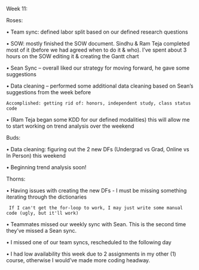 Week 11:

Roses:

•	Team sync: defined labor split based on our defined research questions 

•	SOW: mostly finished the SOW document. Sindhu & Ram Teja completed most of it (before we had agreed when to do it & who). I’ve spent about 3 hours on the SOW editing it & creating the Gantt chart

•	Sean Sync – overall liked our strategy for moving forward, he gave some suggestions

•	Data cleaning – performed some additional data cleaning based on Sean’s suggestions from the week before

    Accomplished: getting rid of: honors, independent study, class status code

•	(Ram Teja began some KDD for our defined modalities) this will allow me to start working on trend analysis over the weekend

Buds:

•	Data cleaning: figuring out the 2 new DFs (Undergrad vs Grad, Online vs In Person) this weekend

•	Beginning trend analysis soon!


Thorns:

•	Having issues with creating the new DFs - I must be missing something iterating through the dictionaries

     If I can't get the for-loop to work, I may just write some manual code (ugly, but it'll work)

•	Teammates missed our weekly sync with Sean. This is the second time they’ve missed a Sean sync.

•	I missed one of our team syncs, rescheduled to the following day

•	I had low availability this week due to 2 assignments in my other (1) course, otherwise I would’ve made more coding headway. 
